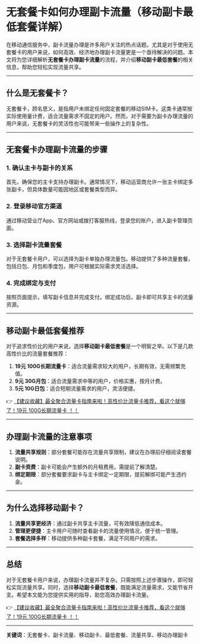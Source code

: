 # 无套餐卡如何办理副卡流量（移动副卡最低套餐详解）

在移动通信服务中，副卡流量办理是许多用户关注的热点话题。尤其是对于使用无套餐卡的用户来说，如何高效、经济地办理副卡流量更是一个亟待解决的问题。本文将为您详细解析**无套餐卡办理副卡流量**的流程，并介绍**移动副卡最低套餐**的相关信息，帮助您轻松实现流量共享。

---

## 什么是无套餐卡？

无套餐卡，顾名思义，是指用户未绑定任何固定套餐的移动SIM卡。这类卡通常按实际使用量计费，适合流量需求不固定的用户。然而，对于需要为副卡办理流量的用户来说，无套餐卡的灵活性也可能带来一些操作上的复杂性。

---

## 无套餐卡办理副卡流量的步骤

### 1. 确认主卡与副卡的关系
首先，确保您的主卡支持办理副卡。通常情况下，移动运营商允许一张主卡绑定多张副卡，但具体数量可能因地区或套餐类型而异。

### 2. 登录移动官方渠道
通过移动营业厅App、官方网站或拨打客服热线，登录您的账户，进入副卡管理页面。

### 3. 选择副卡流量套餐
对于无套餐卡用户，可以选择为副卡单独办理流量包。移动提供了多种流量套餐，包括日包、月包和季度包，用户可根据实际需求灵活选择。

### 4. 完成绑定与支付
按照页面提示，填写副卡信息并完成支付。绑定成功后，副卡即可共享主卡的流量资源。

---

## 移动副卡最低套餐推荐

对于追求性价比的用户来说，选择**移动副卡最低套餐**是一个明智之举。以下是几款高性价比的流量套餐推荐：

1. **19元 100G长期流量卡**：适合流量需求较大的用户，长期有效，无需频繁充值。
2. **9元 30G月包**：适合流量需求中等的用户，价格实惠，按月计费。
3. **5元 10G日包**：适合短期流量需求的用户，灵活便捷。

👉 [【建议收藏】最全聚合流量卡指南来啦！高性价比流量卡推荐，看这个就够了！19元 100G长期流量卡 ！！](https://bit.ly/Liuliangka)

---

## 办理副卡流量的注意事项

1. **流量共享规则**：部分套餐可能存在流量共享限制，建议在办理前仔细阅读套餐说明。
2. **副卡资费**：副卡可能会产生额外的月租费用，需提前了解清楚。
3. **绑定期限**：部分套餐要求副卡与主卡绑定一定期限，提前解绑可能产生违约金。

---

## 为什么选择移动副卡？

1. **流量共享更经济**：通过副卡共享主卡流量，可有效降低通信成本。
2. **管理更便捷**：主卡用户可随时查看副卡的流量使用情况，便于统一管理。
3. **套餐选择多样**：移动提供多种副卡套餐，满足不同用户的需求。

---

## 总结

对于无套餐卡用户来说，办理副卡流量并不复杂。只需按照上述步骤操作，即可轻松实现流量共享。同时，选择**移动副卡最低套餐**，既能满足流量需求，又能节省开支。希望本文能为您提供实用的指导，助您高效办理副卡流量。

👉 [【建议收藏】最全聚合流量卡指南来啦！高性价比流量卡推荐，看这个就够了！19元 100G长期流量卡 ！！](https://bit.ly/Liuliangka)

---

**关键词**：无套餐卡、副卡流量、移动副卡、最低套餐、流量共享、移动办理副卡